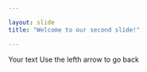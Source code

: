 ```yaml
---

layout: slide
title: "Welcome to our second slide!"

---
```


Your text
Use the lefth arrow to go back
